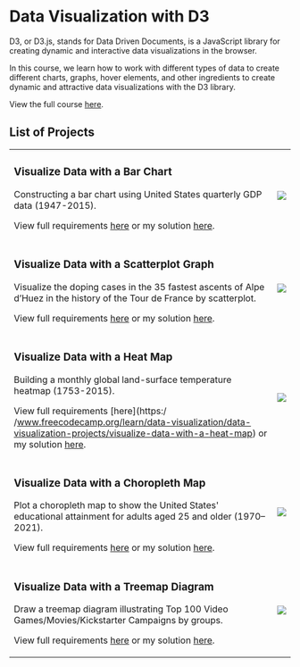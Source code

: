 # Data Visualization with D3
D3, or D3.js, stands for Data Driven Documents, is a JavaScript library for creating dynamic and interactive data visualizations in the browser.

In this course, we learn how to work with different types of data to create different charts, graphs, hover elements, and other ingredients to create dynamic and attractive data visualizations with the D3 library.

View the full course [here](https://www.freecodecamp.org/learn/data-visualization/).

## List of Projects

<table>
<tr><td>

### Visualize Data with a Bar Chart

Constructing a bar chart using United States quarterly GDP data (1947-2015).
 
View full requirements [here](https://www.freecodecamp.org/learn/data-visualization/data-visualization-projects/visualize-data-with-a-bar-chart) or my solution [here](https://maanh96.github.io/us_gdp_bar_chart/).

</td><td>

<img src='https://github.com/maanh96/freecodecamp/assets/58045173/df515ab1-4d81-42f9-881f-e7e64d4dcf4a'>
 
</td></tr><tr><td>

### Visualize Data with a Scatterplot Graph
Visualize the doping cases in the 35 fastest ascents of Alpe d’Huez in the history of the Tour de France by scatterplot.

View full requirements [here](https://www.freecodecamp.org/learn/data-visualization/data-visualization-projects/visualize-data-with-a-scatterplot-graph) or my solution [here](https://maanh96.github.io/doping_racing_scatterplot/).

</td><td>

<img src='https://github.com/maanh96/freecodecamp/assets/58045173/611dd640-b563-4770-a694-937a84899cbf'>

</td></tr><tr><td>

### Visualize Data with a Heat Map
Building a monthly global land-surface temperature heatmap (1753-2015).

View full requirements [here](https:/
/www.freecodecamp.org/learn/data-visualization/data-visualization-projects/visualize-data-with-a-heat-map) or my solution [here](https://maanh96.github.io/global_temperature_heatmap/).

</td><td>

<img src='https://github.com/maanh96/freecodecamp/assets/58045173/26c3a7ad-bf59-4e52-812e-0c829fe6f02d'>

</td></tr><tr><td>

### Visualize Data with a Choropleth Map
Plot a choropleth map to show the United States' educational attainment for adults aged 25 and older (1970–2021).

View full requirements [here](https://www.freecodecamp.org/learn/data-visualization/data-visualization-projects/visualize-data-with-a-choropleth-map) or my solution [here](https://maanh96.github.io/us_edu_choropleth_map/).

</td><td>

<img src='https://github.com/maanh96/freecodecamp/assets/58045173/46fa084c-dc6f-4011-b1d2-b490f029f38f'>

</td></tr><tr><td>

### Visualize Data with a Treemap Diagram
Draw a treemap diagram illustrating Top 100 Video Games/Movies/Kickstarter Campaigns by groups.

View full requirements [here](https://www.freecodecamp.org/learn/data-visualization/data-visualization-projects/visualize-data-with-a-treemap-diagram) or my solution [here](https://maanh96.github.io/sale_data_treemap_diagram/).

</td><td>

<img src='https://github.com/maanh96/freecodecamp/assets/58045173/6f0a18f4-8e88-4ead-89d4-03f51ee027b7'>

</td></tr>
</table>